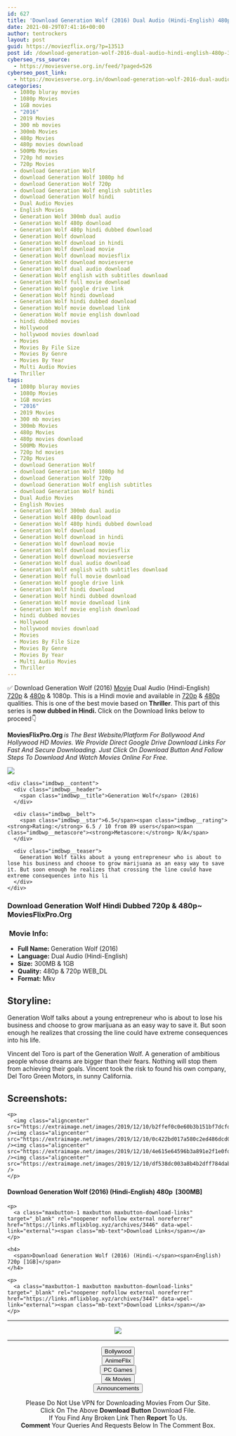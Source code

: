 ```yaml
---
id: 627
title: 'Download Generation Wolf (2016) Dual Audio (Hindi-English) 480p [300MB] || 720p [1GB]'
date: 2021-08-29T07:41:16+00:00
author: tentrockers
layout: post
guid: https://moviezflix.org/?p=13513
post id: /download-generation-wolf-2016-dual-audio-hindi-english-480p-300mb-720p-1gb/
cyberseo_rss_source:
  - https://moviesverse.org.in/feed/?paged=526
cyberseo_post_link:
  - https://moviesverse.org.in/download-generation-wolf-2016-dual-audio-hindi-480p-720p/
categories:
  - 1080p bluray movies
  - 1080p Movies
  - 1GB movies
  - "2016"
  - 2019 Movies
  - 300 mb movies
  - 300mb Movies
  - 480p Movies
  - 480p movies download
  - 500Mb Movies
  - 720p hd movies
  - 720p Movies
  - download Generation Wolf
  - download Generation Wolf 1080p hd
  - download Generation Wolf 720p
  - download Generation Wolf english subtitles
  - download Generation Wolf hindi
  - Dual Audio Movies
  - English Movies
  - Generation Wolf 300mb dual audio
  - Generation Wolf 480p download
  - Generation Wolf 480p hindi dubbed download
  - Generation Wolf download
  - Generation Wolf download in hindi
  - Generation Wolf download movie
  - Generation Wolf download moviesflix
  - Generation Wolf download moviesverse
  - Generation Wolf dual audio download
  - Generation Wolf english with subtitles download
  - Generation Wolf full movie download
  - Generation Wolf google drive link
  - Generation Wolf hindi download
  - Generation Wolf hindi dubbed download
  - Generation Wolf movie download link
  - Generation Wolf movie english download
  - hindi dubbed movies
  - Hollywood
  - hollywood movies download
  - Movies
  - Movies By File Size
  - Movies By Genre
  - Movies By Year
  - Multi Audio Movies
  - Thriller
tags:
  - 1080p bluray movies
  - 1080p Movies
  - 1GB movies
  - "2016"
  - 2019 Movies
  - 300 mb movies
  - 300mb Movies
  - 480p Movies
  - 480p movies download
  - 500Mb Movies
  - 720p hd movies
  - 720p Movies
  - download Generation Wolf
  - download Generation Wolf 1080p hd
  - download Generation Wolf 720p
  - download Generation Wolf english subtitles
  - download Generation Wolf hindi
  - Dual Audio Movies
  - English Movies
  - Generation Wolf 300mb dual audio
  - Generation Wolf 480p download
  - Generation Wolf 480p hindi dubbed download
  - Generation Wolf download
  - Generation Wolf download in hindi
  - Generation Wolf download movie
  - Generation Wolf download moviesflix
  - Generation Wolf download moviesverse
  - Generation Wolf dual audio download
  - Generation Wolf english with subtitles download
  - Generation Wolf full movie download
  - Generation Wolf google drive link
  - Generation Wolf hindi download
  - Generation Wolf hindi dubbed download
  - Generation Wolf movie download link
  - Generation Wolf movie english download
  - hindi dubbed movies
  - Hollywood
  - hollywood movies download
  - Movies
  - Movies By File Size
  - Movies By Genre
  - Movies By Year
  - Multi Audio Movies
  - Thriller
---
```

<div class="thecontent clearfix">
  <p>
    ✅ Download Generation Wolf (2016) <a href="https://moviesverse.org.in/category/movies/" data-wpel-link="internal">Movie</a> Dual Audio (Hindi-English) <a href="https://moviesverse.org.in/720p-movies/" data-wpel-link="internal">720p</a>&nbsp;&&nbsp;<a href="https://moviesverse.org.in/480p-movies/" data-wpel-link="internal">480p</a> & 1080p. This is a Hindi movie and available in <a href="https://moviesverse.org.in/720p-movies/" data-wpel-link="internal">720p</a>&nbsp;&&nbsp;<a href="https://moviesverse.org.in/480p-movies/" data-wpel-link="internal">480p</a> qualities. This is one of the best movie based on <strong>Thriller</strong>. This part of this series is <strong>now dubbed in <span>Hindi.&nbsp;</span></strong><span>Click on the Download links below to proceed👇</span>
  </p>
  
  <p>
    <strong><span>MoviesFlixPro.Org&nbsp;</span></strong><em>is The Best Website/Platform For Bollywood And Hollywood HD Movies. We Provide Direct Google Drive Download Links For Fast And Secure Downloading. Just Click On Download Button And Follow Steps To&nbsp;Download And Watch Movies Online For Free.</em>
  </p>
  
  <div class="imdbwp imdbwp--movie dark">
    <div class="imdbwp__thumb">
      <a class="imdbwp__link" target="_blank" title="Generation Wolf" href="https://www.imdb.com/title/tt4062346/" rel="nofollow external noopener noreferrer" data-wpel-link="external"><img class="imdbwp__img" src="https://m.media-amazon.com/images/M/MV5BYzcwZGZjODEtMDM2My00OWUxLWE3NzQtNWMxY2Y2MTgxMjY2XkEyXkFqcGdeQXVyNTI1MzIzODY@._V1_SX300.jpg" /></a>
    </div>
    
    <div class="imdbwp__content">
      <div class="imdbwp__header">
        <span class="imdbwp__title">Generation Wolf</span> (2016)
      </div>
      
      <div class="imdbwp__belt">
        <span class="imdbwp__star">6.5</span><span class="imdbwp__rating"><strong>Rating:</strong> 6.5 / 10 from 89 users</span><span class="imdbwp__metascore"><strong>Metascore:</strong> N/A</span>
      </div>
      
      <div class="imdbwp__teaser">
        Generation Wolf talks about a young entrepreneur who is about to lose his business and choose to grow marijuana as an easy way to save it. But soon enough he realizes that crossing the line could have extreme consequences into his li
      </div>
    </div>
  </div>
  
  <h3>
    <span>Download Generation Wolf Hindi Dubbed 720p & 480p~ MoviesFlixPro.Org</span>
  </h3>
  
  <h3>
    <span>&nbsp;Movie Info:&nbsp;</span>
  </h3>
  
  <ul>
    <li>
      <strong>Full Name: </strong>Generation Wolf (2016)
    </li>
    <li>
      <strong>Language:</strong> Dual Audio (Hindi-English)
    </li>
    <li>
      <strong>Size:</strong> 300MB & 1GB
    </li>
    <li>
      <strong>Quality:</strong> 480p & 720p WEB_DL
    </li>
    <li>
      <strong>Format:</strong>&nbsp;Mkv
    </li>
  </ul>
  
  <h2>
    <span>Storyline:</span>
  </h2>
  
  <p>
    Generation Wolf talks about a young entrepreneur who is about to lose his business and choose to grow marijuana as an easy way to save it. But soon enough he realizes that crossing the line could have extreme consequences into his life.
  </p>
  
  <div>
    Vincent del Toro is part of the Generation Wolf. A generation of ambitious people whose dreams are bigger than their fears. Nothing will stop them from achieving their goals. Vincent took the risk to found his own company, Del Toro Green Motors, in sunny California.
  </div>
  
  <div class="summary_text">
    <h2>
      <span>Screenshots:</span>
    </h2>
    
    <p>
      <img class="aligncenter" src="https://extraimage.net/images/2019/12/10/b2ffef0c0e60b3b151bf7dcfdfb10a64.png" /><img class="aligncenter" src="https://extraimage.net/images/2019/12/10/0c422bd017a580c2ed486dcd029d4c37.png" /><img class="aligncenter" src="https://extraimage.net/images/2019/12/10/4e615e64596b3a891e2f1e0fd1fa9ab8.png" /><img class="aligncenter" src="https://extraimage.net/images/2019/12/10/df538dc003a8b4b2dff784dab620523e.png" />
    </p>
  </div>
  
  <div class="inline canwrap">
    <h4>
      <span>Download Generation Wolf (2016) (Hindi-English) </span><span>480p&nbsp; [300MB]</span>
    </h4>
    
    <p>
      <a class="maxbutton-1 maxbutton maxbutton-download-links" target="_blank" rel="noopener nofollow external noreferrer" href="https://links.mflixblog.xyz/archives/3446" data-wpel-link="external"><span class="mb-text">Download Links</span></a>
    </p>
    
    <h4>
      <span>Download Generation Wolf (2016) (Hindi-</span><span>English) 720p [1GB]</span>
    </h4>
    
    <p>
      <a class="maxbutton-1 maxbutton maxbutton-download-links" target="_blank" rel="noopener nofollow external noreferrer" href="https://links.mflixblog.xyz/archives/3447" data-wpel-link="external"><span class="mb-text">Download Links</span></a>
    </p>
  </div>
</div>

<center>
  </p> 
  
  <hr />
  
  <p>
    <a href="http://gdrivepro.xyz/join.php" data-wpel-link="external" target="_blank" rel="nofollow external noopener noreferrer"><img src="https://i.imgur.com/FhMdWdW.png" /></a>
  </p>
  
  <hr />
  
  <p>
    <a href="https://dogemovies.xyz" target="_blank" data-wpel-link="external" rel="nofollow external noopener noreferrer"><button class="button button5">Bollywood</button></a><br /> <a href="https://animeflix.in" target="_blank" data-wpel-link="external" rel="nofollow external noopener noreferrer"><button class="button button5">AnimeFlix</button></a><br /> <a href="https://gamesflix.net/" target="_blank" data-wpel-link="external" rel="nofollow external noopener noreferrer"><button class="button button5">PC Games</button></a><br /> <a href="https://uhdmovies.in" target="_blank" data-wpel-link="external" rel="nofollow external noopener noreferrer"><button class="button button5">4k Movies</button></a><br /> <a href="https://moviesverse.org.in/announcements/" target="_blank" data-wpel-link="internal" rel="noopener"><button class="button button5">Announcements</button></a>
  </p>
  
  <div class="alert alert-danger">
    Please Do Not Use VPN for Downloading Movies From Our Site.
  </div>
  
  <div class="alert alert-success">
    Click On The Above <strong>Download Button</strong> Download File.
  </div>
  
  <div class="alert alert-warning">
    If You Find Any Broken Link Then <strong>Report</strong> To Us.
  </div>
  
  <div class="alert alert-info">
    <strong>Comment</strong> Your Queries And Requests Below In The Comment Box.
  </div>
  
  <p>
    </center>
  </p>